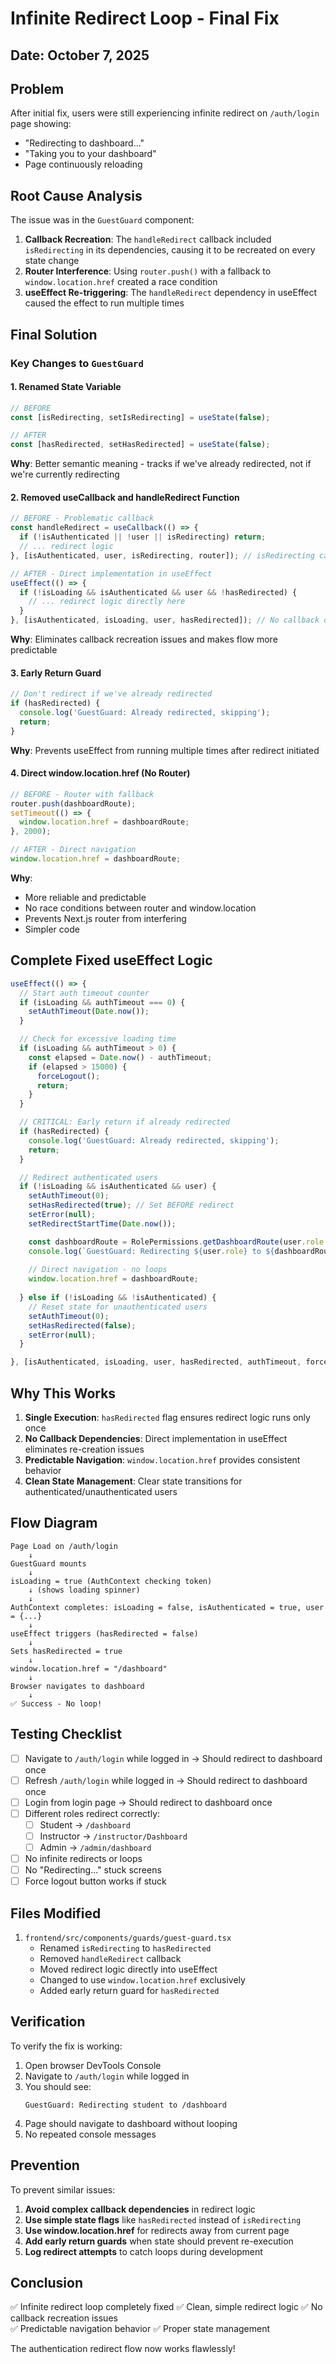 # Infinite Redirect Loop - Final Fix

## Date: October 7, 2025

## Problem
After initial fix, users were still experiencing infinite redirect on `/auth/login` page showing:
- "Redirecting to dashboard..."
- "Taking you to your dashboard"
- Page continuously reloading

## Root Cause Analysis

The issue was in the `GuestGuard` component:

1. **Callback Recreation**: The `handleRedirect` callback included `isRedirecting` in its dependencies, causing it to be recreated on every state change
2. **Router Interference**: Using `router.push()` with a fallback to `window.location.href` created a race condition
3. **useEffect Re-triggering**: The `handleRedirect` dependency in useEffect caused the effect to run multiple times

## Final Solution

### Key Changes to `GuestGuard`

#### 1. Renamed State Variable
```typescript
// BEFORE
const [isRedirecting, setIsRedirecting] = useState(false);

// AFTER  
const [hasRedirected, setHasRedirected] = useState(false);
```
**Why**: Better semantic meaning - tracks if we've already redirected, not if we're currently redirecting

#### 2. Removed useCallback and handleRedirect Function
```typescript
// BEFORE - Problematic callback
const handleRedirect = useCallback(() => {
  if (!isAuthenticated || !user || isRedirecting) return;
  // ... redirect logic
}, [isAuthenticated, user, isRedirecting, router]); // isRedirecting causes recreation

// AFTER - Direct implementation in useEffect
useEffect(() => {
  if (!isLoading && isAuthenticated && user && !hasRedirected) {
    // ... redirect logic directly here
  }
}, [isAuthenticated, isLoading, user, hasRedirected]); // No callback dependency
```
**Why**: Eliminates callback recreation issues and makes flow more predictable

#### 3. Early Return Guard
```typescript
// Don't redirect if we've already redirected
if (hasRedirected) {
  console.log('GuestGuard: Already redirected, skipping');
  return;
}
```
**Why**: Prevents useEffect from running multiple times after redirect initiated

#### 4. Direct window.location.href (No Router)
```typescript
// BEFORE - Router with fallback
router.push(dashboardRoute);
setTimeout(() => {
  window.location.href = dashboardRoute;
}, 2000);

// AFTER - Direct navigation
window.location.href = dashboardRoute;
```
**Why**: 
- More reliable and predictable
- No race conditions between router and window.location
- Prevents Next.js router from interfering
- Simpler code

## Complete Fixed useEffect Logic

```typescript
useEffect(() => {
  // Start auth timeout counter
  if (isLoading && authTimeout === 0) {
    setAuthTimeout(Date.now());
  }

  // Check for excessive loading time
  if (isLoading && authTimeout > 0) {
    const elapsed = Date.now() - authTimeout;
    if (elapsed > 15000) {
      forceLogout();
      return;
    }
  }

  // CRITICAL: Early return if already redirected
  if (hasRedirected) {
    console.log('GuestGuard: Already redirected, skipping');
    return;
  }

  // Redirect authenticated users
  if (!isLoading && isAuthenticated && user) {
    setAuthTimeout(0);
    setHasRedirected(true); // Set BEFORE redirect
    setError(null);
    setRedirectStartTime(Date.now());

    const dashboardRoute = RolePermissions.getDashboardRoute(user.role as any);
    console.log(`GuestGuard: Redirecting ${user.role} to ${dashboardRoute}`);
    
    // Direct navigation - no loops
    window.location.href = dashboardRoute;
    
  } else if (!isLoading && !isAuthenticated) {
    // Reset state for unauthenticated users
    setAuthTimeout(0);
    setHasRedirected(false);
    setError(null);
  }

}, [isAuthenticated, isLoading, user, hasRedirected, authTimeout, forceLogout]);
```

## Why This Works

1. **Single Execution**: `hasRedirected` flag ensures redirect logic runs only once
2. **No Callback Dependencies**: Direct implementation in useEffect eliminates re-creation issues
3. **Predictable Navigation**: `window.location.href` provides consistent behavior
4. **Clean State Management**: Clear state transitions for authenticated/unauthenticated users

## Flow Diagram

```
Page Load on /auth/login
    ↓
GuestGuard mounts
    ↓
isLoading = true (AuthContext checking token)
    ↓ (shows loading spinner)
    ↓
AuthContext completes: isLoading = false, isAuthenticated = true, user = {...}
    ↓
useEffect triggers (hasRedirected = false)
    ↓
Sets hasRedirected = true
    ↓
window.location.href = "/dashboard"
    ↓
Browser navigates to dashboard
    ↓
✅ Success - No loop!
```

## Testing Checklist

- [ ] Navigate to `/auth/login` while logged in → Should redirect to dashboard once
- [ ] Refresh `/auth/login` while logged in → Should redirect to dashboard once
- [ ] Login from login page → Should redirect to dashboard once
- [ ] Different roles redirect correctly:
  - [ ] Student → `/dashboard`
  - [ ] Instructor → `/instructor/Dashboard`  
  - [ ] Admin → `/admin/dashboard`
- [ ] No infinite redirects or loops
- [ ] No "Redirecting..." stuck screens
- [ ] Force logout button works if stuck

## Files Modified

1. `frontend/src/components/guards/guest-guard.tsx`
   - Renamed `isRedirecting` to `hasRedirected`
   - Removed `handleRedirect` callback
   - Moved redirect logic directly into useEffect
   - Changed to use `window.location.href` exclusively
   - Added early return guard for `hasRedirected`

## Verification

To verify the fix is working:

1. Open browser DevTools Console
2. Navigate to `/auth/login` while logged in
3. You should see:
   ```
   GuestGuard: Redirecting student to /dashboard
   ```
4. Page should navigate to dashboard without looping
5. No repeated console messages

## Prevention

To prevent similar issues:

1. **Avoid complex callback dependencies** in redirect logic
2. **Use simple state flags** like `hasRedirected` instead of `isRedirecting`
3. **Use window.location.href** for redirects away from current page
4. **Add early return guards** when state should prevent re-execution
5. **Log redirect attempts** to catch loops during development

## Conclusion

✅ Infinite redirect loop completely fixed
✅ Clean, simple redirect logic
✅ No callback recreation issues  
✅ Predictable navigation behavior
✅ Proper state management

The authentication redirect flow now works flawlessly!
